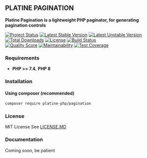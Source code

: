 ## PLATINE PAGINATION
**Platine Pagination is a lightweight PHP paginator, for generating pagination controls**

[![Project Status](http://opensource.box.com/badges/active.svg)](http://opensource.box.com/badges)
[![Latest Stable Version](https://poser.pugx.org/platine-php/pagination/v)](https://packagist.org/packages/platine-php/pagination)
[![Latest Unstable Version](https://poser.pugx.org/platine-php/pagination/v/unstable)](https://packagist.org/packages/platine-php/pagination)
[![Total Downloads](https://poser.pugx.org/platine-php/pagination/downloads)](https://packagist.org/packages/platine-php/pagination)
[![License](https://poser.pugx.org/platine-php/pagination/license)](https://packagist.org/packages/platine-php/pagination)
[![Build Status](https://img.shields.io/travis/platine-php/pagination/develop.svg?style=flat-square)](https://travis-ci.com/platine-php/pagination)  
[![Quality Score](https://img.shields.io/scrutinizer/g/platine-php/pagination.svg?style=flat-square)](https://scrutinizer-ci.com/g/platine-php/pagination)
[![Maintainability](https://api.codeclimate.com/v1/badges/70c31606d7d2c0d7e3b7/maintainability)](https://codeclimate.com/github/platine-php/pagination/maintainability)
[![Test Coverage](https://api.codeclimate.com/v1/badges/70c31606d7d2c0d7e3b7/test_coverage)](https://codeclimate.com/github/platine-php/pagination/test_coverage)

### Requirements 
- **PHP >= 7.4**, **PHP 8** 

### Installation
#### Using composer (recommended)
```bash
composer require platine-php/pagination
```

### License
MIT License See [LICENSE.MD](LICENSE.MD)

### Documentation 
Coming soon, be patient